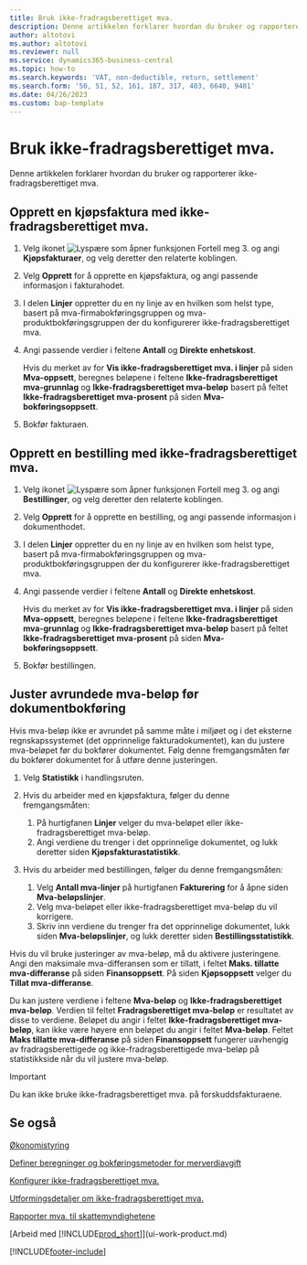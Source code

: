 ```yaml
---
title: Bruk ikke-fradragsberettiget mva.
description: Denne artikkelen forklarer hvordan du bruker og rapporterer ikke-fradragsberettiget mva.
author: altotovi
ms.author: altotovi
ms.reviewer: null
ms.service: dynamics365-business-central
ms.topic: how-to
ms.search.keywords: 'VAT, non-deductible, return, settlement'
ms.search.form: '50, 51, 52, 161, 187, 317, 403, 6640, 9401'
ms.date: 04/26/2023
ms.custom: bap-template
---
```


# Bruk ikke-fradragsberettiget mva.

Denne artikkelen forklarer hvordan du bruker og rapporterer ikke-fradragsberettiget mva.

## Opprett en kjøpsfaktura med ikke-fradragsberettiget mva.

1. Velg ikonet ![Lyspære som åpner funksjonen Fortell meg 3.](media/ui-search/search_small.png "Fortell hva du vil gjøre") og angi **Kjøpsfakturaer**, og velg deretter den relaterte koblingen.
2. Velg **Opprett** for å opprette en kjøpsfaktura, og angi passende informasjon i fakturahodet.
3. I delen **Linjer** oppretter du en ny linje av en hvilken som helst type, basert på mva-firmabokføringsgruppen og mva-produktbokføringsgruppen der du konfigurerer ikke-fradragsberettiget mva.
4. Angi passende verdier i feltene **Antall** og **Direkte enhetskost**.

    Hvis du merket av for **Vis ikke-fradragsberettiget mva. i linjer** på siden **Mva-oppsett**, beregnes beløpene i feltene **Ikke-fradragsberettiget mva-grunnlag** og **Ikke-fradragsberettiget mva-beløp** basert på feltet **Ikke-fradragsberettiget mva-prosent** på siden **Mva-bokføringsoppsett**.

5. Bokfør fakturaen.

## Opprett en bestilling med ikke-fradragsberettiget mva.

1. Velg ikonet ![Lyspære som åpner funksjonen Fortell meg 3.](media/ui-search/search_small.png "Fortell hva du vil gjøre") og angi **Bestillinger**, og velg deretter den relaterte koblingen.
2. Velg **Opprett** for å opprette en bestilling, og angi passende informasjon i dokumenthodet.
3. I delen **Linjer** oppretter du en ny linje av en hvilken som helst type, basert på mva-firmabokføringsgruppen og mva-produktbokføringsgruppen der du konfigurerer ikke-fradragsberettiget mva.
4. Angi passende verdier i feltene **Antall** og **Direkte enhetskost**.

    Hvis du merket av for **Vis ikke-fradragsberettiget mva. i linjer** på siden **Mva-oppsett**, beregnes beløpene i feltene **Ikke-fradragsberettiget mva-grunnlag** og **Ikke-fradragsberettiget mva-beløp** basert på feltet **Ikke-fradragsberettiget mva-prosent** på siden **Mva-bokføringsoppsett**.

5. Bokfør bestillingen.

## Juster avrundede mva-beløp før dokumentbokføring

Hvis mva-beløp ikke er avrundet på samme måte i miljøet og i det eksterne regnskapssystemet (det opprinnelige fakturadokumentet), kan du justere mva-beløpet før du bokfører dokumentet. Følg denne fremgangsmåten før du bokfører dokumentet for å utføre denne justeringen.

1. Velg **Statistikk** i handlingsruten.
2. Hvis du arbeider med en kjøpsfaktura, følger du denne fremgangsmåten:

    1. På hurtigfanen **Linjer** velger du mva-beløpet eller ikke-fradragsberettiget mva-beløp.
    2. Angi verdiene du trenger i det opprinnelige dokumentet, og lukk deretter siden **Kjøpsfakturastatistikk**.

3.  Hvis du arbeider med bestillingen, følger du denne fremgangsmåten:

    1. Velg **Antall mva-linjer** på hurtigfanen **Fakturering** for å åpne siden **Mva-beløpslinjer**.
    2. Velg mva-beløpet eller ikke-fradragsberettiget mva-beløp du vil korrigere.
    3. Skriv inn verdiene du trenger fra det opprinnelige dokumentet, lukk siden **Mva-beløpslinjer**, og lukk deretter siden **Bestillingsstatistikk**.

Hvis du vil bruke justeringer av mva-beløp, må du aktivere justeringene. Angi den maksimale mva-differansen som er tillatt, i feltet **Maks. tillatte mva-differanse** på siden **Finansoppsett**. På siden **Kjøpsoppsett** velger du **Tillat mva-differanse**.

Du kan justere verdiene i feltene **Mva-beløp** og **Ikke-fradragsberettiget mva-beløp**. Verdien til feltet **Fradragsberettiget mva-beløp** er resultatet av disse to verdiene. Beløpet du angir i feltet **Ikke-fradragsberettiget mva-beløp**, kan ikke være høyere enn beløpet du angir i feltet **Mva-beløp**. Feltet **Maks tillatte mva-differanse** på siden **Finansoppsett** fungerer uavhengig av fradragsberettigede og ikke-fradragsberettigede mva-beløp på statistikkside når du vil justere mva-beløp.

> [!IMPORTANT]
> Du kan ikke bruke ikke-fradragsberettiget mva. på forskuddsfakturaene.

## Se også

[Økonomistyring](finance.md)

[Definer beregninger og bokføringsmetoder for merverdiavgift](finance-setup-vat.md)  

[Konfigurer ikke-fradragsberettiget mva.](finance-setup-nondeductible-vat.md)

[Utformingsdetaljer om ikke-fradragsberettiget mva.](design-details-nondeductible-vat.md)

[Rapporter mva. til skattemyndighetene](finance-how-report-vat.md)

[Arbeid med [!INCLUDE[prod_short](includes/prod_short.md)]](ui-work-product.md)

[!INCLUDE[footer-include](includes/footer-banner.md)]
